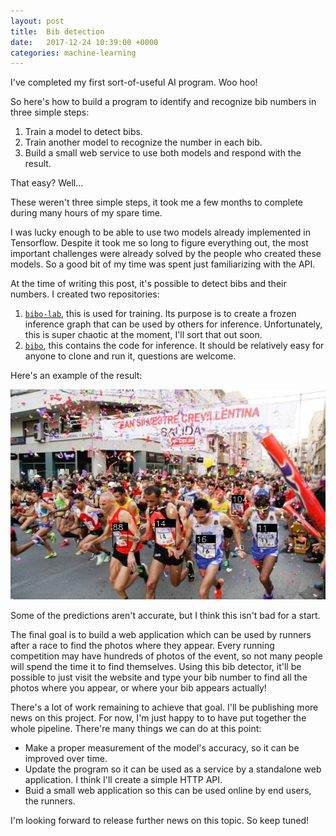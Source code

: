 ```yaml
---
layout: post
title:  Bib detection
date:   2017-12-24 10:39:00 +0000
categories: machine-learning
---
```


I've completed my first sort-of-useful AI program. Woo hoo!

So here's how to build a program to identify and recognize bib numbers
in three simple steps:

 1. Train a model to detect bibs.
 2. Train another model to recognize the number in each bib.
 3. Build a small web service to use both models and respond with the result.

That easy? Well...

These weren't three simple steps, it took me a few months to complete during
many hours of my spare time.

I was lucky enough to be able to use two models already implemented in
Tensorflow.
Despite it took me so long to figure everything out, the most
important challenges were already solved by the people who created these models.
So a good bit of my time was spent just familiarizing with the API.

At the time of writing this post, it's possible to detect bibs and their
numbers. I created two repositories:

 1. [`bibo-lab`][bibo-lab], this is used for training. Its purpose is to
    create a frozen inference graph that can be used by others for inference.
    Unfortunately, this is super chaotic at the moment, I'll sort that out
    soon.
 2. [`bibo`][bibo], this contains the code for inference. It should be
    relatively easy for anyone to clone and run it, questions are welcome.

Here's an example of the result:

<img src="/assets/images/ssc.jpg" class="inline-text large-image" />

Some of the predictions aren't accurate, but I think this isn't bad for a start.

The final goal is to build a web application which can be used by runners after
a race to find the photos where they appear. Every running competition may have
hundreds of photos of the event, so not many people will spend the time it
to find themselves. Using this bib detector, it'll be possible to just visit
the website and type your bib number to find all the photos where you appear, or
where your bib appears actually!

There's a lot of work remaining to achieve that goal. I'll be publishing more
news on this project. For now, I'm just happy to to have put together the whole
pipeline. There're many things we can do at this point:

  - Make a proper measurement of the model's accuracy, so it can be
    improved over time.
  - Update the program so it can be used as a service by a standalone web
    application. I think I'll create a simple HTTP API.
  - Buid a small web application so this can be used online by end users, the
    runners.

I'm looking forward to release further news on this topic. So keep tuned!

<!-- The people who are leading the steps are
constantly publishing their advances and sharing .


I think we're very lucky to be able to access the newest papers in the field.
Never before in history this has been so easy. What a time to be alive! -->

[bibo]: https://github.com/Jesus/bibo
[bibo-lab]: https://github.com/Jesus/bibo-lab
